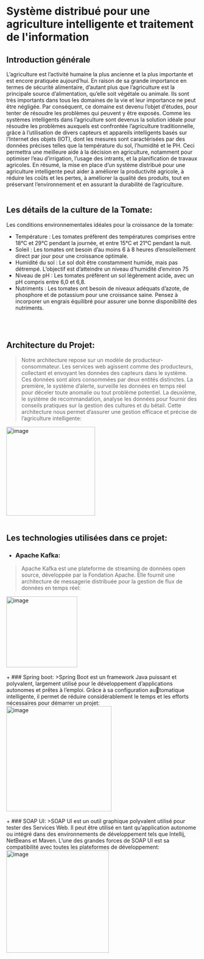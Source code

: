 # Système distribué pour une agriculture intelligente et traitement de l'information
## Introduction générale
L’agriculture est l’activité humaine la plus ancienne et la plus importante et est encore
pratiquée aujourd’hui. En raison de sa grande importance en termes de sécurité alimentaire,
d’autant plus que l’agriculture est la principale source d’alimentation, qu’elle soit végétale ou
animale. Ils sont très importants dans tous les domaines de la vie et leur importance ne peut
être négligée. Par conséquent, ce domaine est devenu l’objet d’études, pour tenter de résoudre
les problèmes qui peuvent y être exposés.
Comme les systèmes intelligents dans l’agriculture sont devenus la solution idéale pour
résoudre les problèmes auxquels est confrontée l’agriculture traditionnelle, grâce à l’utilisation
de divers capteurs et appareils intelligents basés sur l’Internet des objets (IOT), dont les mesures
sont caractérisées par des données précises telles que la température du sol, l’humidité et le PH.
Ceci permettra une meilleure aide à la décision en agriculture, notamment pour optimiser l’eau
d’irrigation, l’usage des intrants, et la planification de travaux agricoles.
En résumé, la mise en place d’un système distribué pour une agriculture intelligente peut
aider à améliorer la productivité agricole, à réduire les coûts et les pertes, à améliorer la qualité
des produits, tout en préservant l’environnement et en assurant la durabilité de l’agriculture.
<br>
<br>

##  Les détails de la culture de la Tomate:
Les conditions environnementales idéales pour la croissance de la tomate:
- Température : Les tomates préfèrent des températures comprises entre 18°C et 29°C pendant
la journée, et entre 15°C et 21°C pendant la nuit.
- Soleil : Les tomates ont besoin d’au moins 6 à 8 heures d’ensoleillement direct par jour
pour une croissance optimale.
- Humidité du sol : Le sol doit être constamment humide, mais pas détrempé. L’objectif est
d’atteindre un niveau d’humidité d’environ 75
- Niveau de pH : Les tomates préfèrent un sol légèrement acide, avec un pH compris entre
6,0 et 6,8.
- Nutriments : Les tomates ont besoin de niveaux adéquats d’azote, de phosphore et de
potassium pour une croissance saine. Pensez à incorporer un engrais équilibré pour assurer une
bonne disponibilité des nutriments.
<br>
<br>

## Architecture du Projet:
>Notre architecture repose sur un modèle de producteur-consommateur. Les services web
agissent comme des producteurs, collectant et envoyant les données des capteurs dans le système.
Ces données sont alors consommées par deux entités distinctes. La première, le système d’alerte,
surveille les données en temps réel pour déceler toute anomalie ou tout problème potentiel.
La deuxième, le système de recommandation, analyse les données pour fournir des conseils
pratiques sur la gestion des cultures et du bétail. Cette architecture nous permet d’assurer une
gestion efficace et précise de l’agriculture intelligente:<br>
<img width="233" alt="image" src="https://github.com/AITYOUB-Abdelmoughit/Kafka-project/assets/94485789/c0d0ac36-f071-4f5c-a60a-a3dd2eea6e7b">
<br>
<br>

## Les technologies utilisées dans ce projet:
+ ###  Apache Kafka:
> Apache Kafka est une plateforme de streaming de données open source, développée par
la Fondation Apache. Elle fournit une architecture de messagerie distribuée pour la gestion de
flux de données en temps réel:<br>
<img width="186" alt="image" src="https://github.com/AITYOUB-Abdelmoughit/Kafka-project/assets/94485789/745713e8-0905-45c1-9d4e-8bcc0d7269ef">
<br>
<br>
+ ### Spring boot:
>Spring Boot est un framework Java puissant et polyvalent, largement utilisé pour le
développement d’applications autonomes et prêtes à l’emploi. Grâce à sa configuration automatique intelligente, il permet de réduire considérablement le temps et les efforts nécessaires pour démarrer un projet:<br>
<img width="276" alt="image" src="https://github.com/AITYOUB-Abdelmoughit/Kafka-project/assets/94485789/f33fe36f-d732-4c0e-8a12-97fc5cf23dd9">
<br>
<br>
+ ### SOAP UI:
>SOAP UI est un outil graphique polyvalent utilisé pour tester des Services Web. Il peut être
utilisé en tant qu’application autonome ou intégré dans des environnements de développement
tels que Intellij, NetBeans et Maven. L’une des grandes forces de SOAP UI est sa compatibilité
avec toutes les plateformes de développement:<br>
<img width="269" alt="image" src="https://github.com/AITYOUB-Abdelmoughit/Kafka-project/assets/94485789/98530f12-7c11-4c2b-bd5e-94e1c8ac1795">
